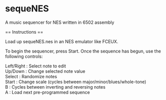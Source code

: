 sequeNES
========

A music sequencer for NES written in 6502 assembly 

== Instructions ==

Load up sequeNES.nes in an NES emulator like FCEUX.  

To begin the sequencer, press Start.  Once the sequence has begun, use the following controls:

Left/Right : Select note to edit  
Up/Down    : Change selected note value  
Select     : Randomize notes  
Start	   : Change scale (cycles between major/minor/blues/whole-tone)  
B	   : Cycles between inverting and reversing notes  
A	   : Load next pre-programmed sequence  
